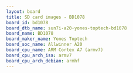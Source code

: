 ```yaml
---
layout: board
title: SD card images - BD1078
board_id: bd1078
board_dtb_name: sun7i-a20-yones-toptech-bd1078
board_name: BD1078
board_maker_name: Yones Toptech
board_soc_name: Allwinner A20
board_cpu_name: ARM Cortex A7 (armv7)
board_cpu_arch_isa: armv7
board_cpu_arch_debian: armhf
---
```

